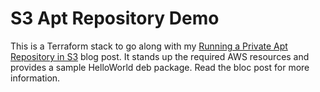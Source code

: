 # S3 Apt Repository Demo 

This is a Terraform stack to go along with my 
[Running a Private Apt Repository in S3](https://incpac.github.io/posts/2023-10-13-private-apt-repo-in-s3/)
blog post. It stands up the required AWS resources and provides a sample HelloWorld deb package. Read the 
bloc post for more information.
